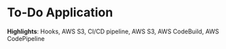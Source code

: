 # To-Do Application

<b>Highlights</b>: Hooks, AWS S3, CI/CD pipeline, AWS S3, AWS CodeBuild, AWS CodePipeline
